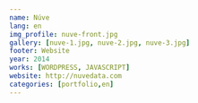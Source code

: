 ```yaml
---
name: Núve
lang: en
img_profile: nuve-front.jpg
gallery: [nuve-1.jpg, nuve-2.jpg, nuve-3.jpg]
footer: Website
year: 2014
works: [WORDPRESS, JAVASCRIPT]
website: http://nuvedata.com
categories: [portfolio,en]
---
```

